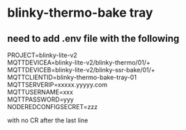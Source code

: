 # blinky-thermo-bake tray
## need to add .env file with the following
PROJECT=blinky-lite-v2   
MQTTDEVICEA=blinky-lite-v2/blinky-thermo/01/+  
MQTTDEVICEB=blinky-lite-v2/blinky-ssr-bake/01/+  
MQTTCLIENTID=blinky-thermo-bake-tray-01  
MQTTSERVERIP=xxxxx.yyyyy.com  
MQTTUSERNAME=xxx  
MQTTPASSWORD=yyy  
NODEREDCONFIGSECRET=zzz  

with no CR after the last line

